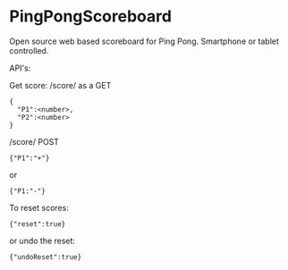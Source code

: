 # PingPongScoreboard
Open source web based scoreboard for Ping Pong.  Smartphone or tablet controlled.

API's:

Get score:
/score/<game> as a GET
```
{
  "P1":<number>,
  "P2":<number>
}
```

/score/<game> POST
```
{"P1":"+"}
```
or
```
{"P1:"-"} 
```

To reset scores:

```
{"reset":true}
```
or undo the reset:
```
{"undoReset":true}
```


  
  
